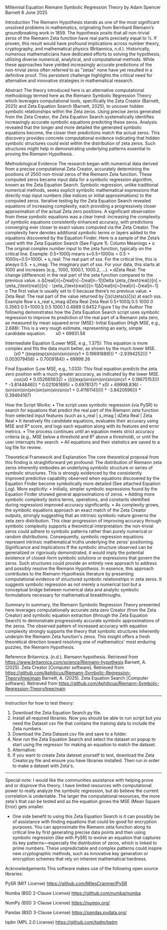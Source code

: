 Millennial Equation
Riemann Symbolic Regression Theory 
by
Adam Spencer Barnett
8 June 2025

Introduction
The Riemann Hypothesis stands as one of the most significant unsolved problems in mathematics, originating from Bernhard Riemann’s groundbreaking work in 1859. The hypothesis posits that all non-trivial zeros of the Riemann Zeta function have real parts precisely equal to ½. If proven, this result would have profound implications across number theory, cryptography, and mathematical physics (Britannica, n.d.).
Historically, numerous mathematicians have dedicated efforts to solving the hypothesis, utilizing diverse numerical, analytical, and computational methods. While these approaches have yielded increasingly accurate predictions of the non-trivial zeros often referred to as "zetas" none have yet resulted in a definitive proof. This persistent challenge highlights the critical need for alternative and innovative strategies in mathematical research.

Abstract
The theory introduced here is an alternative computational methodology termed here as the Riemann Symbolic Regression Theory which leverages computational tools, specifically the Zeta Creator (Barnett, 2025) and Zeta Equation Search (Barnett, 2025), to uncover hidden symbolic relationships within the Zeta zeros. Using precise zeros generated from the Zeta Creator, the Zeta Equation Search systematically identifies increasingly accurate symbolic equations predicting these zeros. Analysis revealed that the longer and more detailed the generated symbolic equations become, the closer their predictions match the actual zeros. This discovery provides concrete computational evidence indicating that hidden symbolic structures could exist within the distribution of zeta zeros. Such structures might help in demonstrating underlying patterns essential to proving the Riemann Hypothesis.

Methodological Evidence
The research began with numerical data derived from a precise computational Zeta Creator, accurately determining the positions of 2500 non-trivial zeros of the Riemann Zeta function. These computed zeros became input data for a symbolic regression algorithm, known as the Zeta Equation Search.
Symbolic regression, unlike traditional numerical methods, seeks explicit symbolic mathematical expressions that directly map input numbers (like indices or initial approximations) to the computed zeros. Iterative testing by the Zeta Equation Search revealed equations of increasing complexity, each providing a progressively closer approximation of the actual Zeta zero positions.
A significant observation from these symbolic equations was a clear trend: increasing the complexity of symbolic equations consistently enhanced accuracy, with predictions converging ever closer to exact values computed via the Zeta Creator. The complexity here denotes additional symbolic terms or layers added to the equations discovered by the Equation Finder.
Here is a sample of the Zeta’s used with the Zeta Equation Search (See Figure 1). 
Column Meanings
•	s:
The original complex number input to the zeta function, typically on the critical line.
Example: 0.5+1000j means s=0.5+1000is = 0.5 + 1000is=0.5+1000i.
•	s_real:
The real part of sss. For the critical line, this is always 0.5.
•	s_imag:
The imaginary part of sss. For your data, this starts at 1000 and increases (e.g., 1000, 1000.1, 1000.2, ...).
•	dZeta Real:
The change (difference) in the real part of the zeta function compared to the previous value.
o	Δζreal[n]=ζreal[n]−ζreal[n−1]\Delta \zeta_{\text{real}}[n] = \zeta_{\text{real}}[n] - \zeta_{\text{real}}[n-1]Δζreal[n]=ζreal[n]−ζreal[n−1]
o	The first value is usually set to 0 because there’s no previous value.
•	Zeta Real:
The real part of the value returned by ζ(s)\zeta(s)ζ(s) at each sss.
Example Row
s	s_real	s_imag	dZeta Real	Zeta Real
0.5+1000j	0.5	1000	0	0.3563
0.5+1000.1j	0.5	1000.1	0.4889	0.8452
Figure 1 by the Author
The following demonstrates how the Zeta Equation Search script uses symbolic regression to improve its prediction of the real part of a Riemann zeta zero, as measured by mean squared error (MSE): 
Initial Equation (High MSE, e.g., 2.688): This is a very rough estimate, representing an early, simple candidate equation.
  x0 + 69931.58

Intermediate Equation (Lower MSE, e.g., 1.375): This equation is more complex and fits the data much better, as shown by the much lower MSE.
  (x0 * ((exp(exp(sin(sin(sin(sin(x1 * 0.19691889))) * -2.9394252))) * 0.003079456) + 0.7009184)) + 69999.26

Final Equation (Low MSE, e.g., 1.033): This final equation predicts the zeta zero position with a much greater accuracy, as indicated by the lower MSE.
  cos(x0 * 0.052665632) + (((((exp(sin(sin(sin(sin(sin(x1 * 0.18675153))) * -3.8144846))) * 0.021061895) + 0.6978137) * x0) + 69998.836) - (sin(sin(sin(sin(sin(sin(sin(sin(x1 + 0.4116114))))) * -3.8420596))) * 0.39464167)

How the Script Works:
•	The script uses symbolic regression (via PySR) to search for equations that predict the real part of the Riemann zeta function from selected input features (such as s_real |	s_imag  |	dZeta Real	 |   Zeta Real
•	It iteratively fits candidate equations, evaluates their accuracy using MSE and R² score, and logs each equation along with its features and error metrics.
•	The process continues until an equation meets strict accuracy criteria (e.g., MSE below a threshold and R² above a threshold), or until the user interrupts the search.
•	All equations and their statistics are saved to a log file for review.

Theoretical Framework and Explanation
The core theoretical proposal from this finding is straightforward yet profound: The distribution of Riemann zeta zeros inherently embodies an underlying symbolic structure or series of symbolic structures. This is strongly evidenced by the consistently improved predictive capability observed when equations discovered by the Equation Finder become symbolically more detailed (See attached Equation Log).
More explicitly:
•	Initially, simpler symbolic expressions found by the Equation Finder showed general approximations of zeros.
•	Adding more symbolic complexity (extra terms, operations, and constants identified during regression) improved accuracy significantly.
•	As complexity grows, the symbolic equations approach an exact match of the Zeta Creator outputs, strongly suggesting that an intrinsic symbolic nature governs the zeta zero distribution.
This clear progression of improving accuracy through symbolic complexity supports a theoretical interpretation: the non-trivial zeros could adhere to symbolic patterns rather than purely numerical or random distributions. Consequently, symbolic regression equations represent intrinsic mathematical truths underlying the zeros' positioning.
Significance and Implications
If the symbolic structure observed can be generalized or rigorously demonstrated, it would imply the potential existence of closed-form symbolic solutions or expressions that govern the zeros. Such structures could provide an entirely new approach to address and possibly resolve the Riemann Hypothesis.
In essence, this approach contributes to the Riemann Hypothesis literature by presenting computational evidence of structured symbolic relationships in zeta zeros. It suggests symbolic regression as not merely a numerical tool but a conceptual bridge between numerical data and analytic symbolic formulations necessary for mathematical breakthroughs.

Summary
In summary, the Riemann Symbolic Regression Theory presented here leverages computationally accurate zeta zero Creator (from the Zeta Creator) and symbolic equation extraction (through the Zeta Equation Search) to demonstrate progressively accurate symbolic approximations of the zeros. The observed pattern of increased accuracy with equation complexity strongly supports the theory that symbolic structures inherently underpin the Riemann Zeta function's zeros. This insight offers a fresh theoretical direction toward resolving one of mathematics' most enduring puzzles, the Riemann Hypothesis.

Reference
Britannica. (n.d.). Riemann hypothesis. Retrieved from https://www.britannica.com/science/Riemann-hypothesis
Barnett, A. (2025). Zeta Creator [Computer software]. Retrieved from https://github.com/Aphiticus/Riemann-Symbolic-Regression-Theory/tree/main
Barnett, A. (2025). Zeta Equation Search [Computer software]. Retrieved from https://github.com/Aphiticus/Riemann-Symbolic-Regression-Theory/tree/main

----------------------------------------------------------------------------------------------------------------------------------------------------
Instruction for how to test theory:
1. Download the Zeta Equation Search.py file. 
2. Install all required libraries. Now you should be able to run script but you need the Dataset csv file that contains the training data to include the Zeta numbers.
3. Download the Zeta Dataset.csv file and save to a folder.
4. Now run the Zeta Equation Search and select the dataset on popup to start using the regressor for making an equation to match the dataset.
5. Alternative: 
7. If you want to create Zeta dateset yourself to test, download the Zeta Creator.py file and ensure you have libraries installed.  Then run in order to make a dataset with Zeta's.

---------------------------------------------------------------------------------------------------------------------------------------------------
Special note:
I would like the communities assistance with helping prove and or disprove this theory.  I have limited resources with computational power to really analyze the symbolic regression, but do believe the current correlation is undeniable. The larger the computational resources, the more zeta's that can be tested and as the equation grows the MSE (Mean Square Error) gets smaller. 

- One side benefit to using this Zeta Equation Search is it can possibly be of assistance with finding equations that could be good for encryption purposes.  You can approximate the Riemann zeta function along its critical line by first generating precise data points and then using symbolic regression (like with PySR) to evolve an equation that captures its key patterns—especially the distribution of zeros, which is linked to prime numbers. These unpredictable and complex patterns could inspire new cryptographic methods, such as innovative key generation or encryption schemes that rely on inherent mathematical hardness.


Acknowledgements
This software makes use of the following open source libraries:

PySR (MIT License)
https://github.com/MilesCranmer/PySR

Numba (BSD 2-Clause License)
https://github.com/numba/numba

NumPy (BSD 3-Clause License)
https://numpy.org/

Pandas (BSD 3-Clause License)
https://pandas.pydata.org/

tqdm (MPL 2.0 License)
https://github.com/tqdm/tqdm
